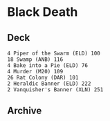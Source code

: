 # Black Death
## Deck
```
4 Piper of the Swarm (ELD) 100
18 Swamp (ANB) 116
4 Bake into a Pie (ELD) 76
4 Murder (M20) 109
26 Rat Colony (DAR) 101
2 Heraldic Banner (ELD) 222
2 Vanquisher's Banner (XLN) 251

```
## Archive
